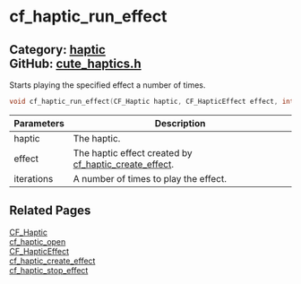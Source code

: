 [//]: # (This file is automatically generated by Cute Framework's docs parser.)
[//]: # (Do not edit this file by hand!)
[//]: # (See: https://github.com/RandyGaul/cute_framework/blob/master/samples/docs_parser.cpp)
[](../header.md ':include')

# cf_haptic_run_effect

Category: [haptic](/api_reference?id=haptic)  
GitHub: [cute_haptics.h](https://github.com/RandyGaul/cute_framework/blob/master/include/cute_haptics.h)  
---

Starts playing the specified effect a number of times.

```cpp
void cf_haptic_run_effect(CF_Haptic haptic, CF_HapticEffect effect, int iterations);
```

Parameters | Description
--- | ---
haptic | The haptic.
effect | The haptic effect created by [cf_haptic_create_effect](/haptic/cf_haptic_create_effect.md).
iterations | A number of times to play the effect.

## Related Pages

[CF_Haptic](/haptic/cf_haptic.md)  
[cf_haptic_open](/haptic/cf_haptic_open.md)  
[CF_HapticEffect](/haptic/cf_hapticeffect.md)  
[cf_haptic_create_effect](/haptic/cf_haptic_create_effect.md)  
[cf_haptic_stop_effect](/haptic/cf_haptic_stop_effect.md)  

